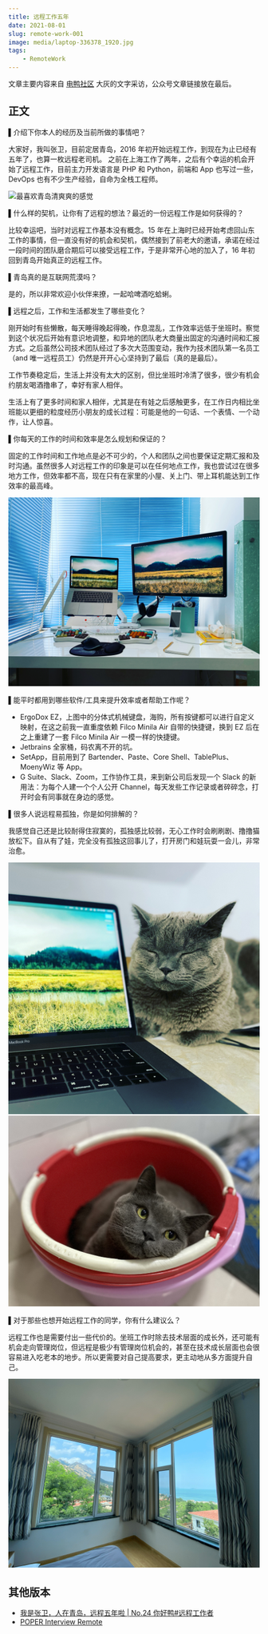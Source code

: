 ```yaml
---
title: 远程工作五年
date: 2021-08-01
slug: remote-work-001
image: media/laptop-336378_1920.jpg
tags:
    - RemoteWork
---
```


文章主要内容来自 [电鸭社区](https://eleduck.com) 大灰的文字采访，公众号文章链接放在最后。

## 正文

▌介绍下你本人的经历及当前所做的事情吧？

大家好，我叫张卫，目前定居青岛，2016 年初开始远程工作，到现在为止已经有五年了，也算一枚远程老司机。
之前在上海工作了两年，之后有个幸运的机会开始了远程工作，目前主力开发语言是 PHP 和 Python，前端和 App 也写过一些，DevOps 也有不少生产经验，自命为全栈工程师。

![最喜欢青岛清爽爽的感觉](media/qingdao-001.jpg)

▌什么样的契机，让你有了远程的想法？最近的一份远程工作是如何获得的？

比较幸运吧，当时对远程工作基本没有概念。15 年在上海时已经开始考虑回山东工作的事情，但一直没有好的机会和契机，偶然接到了前老大的邀请，承诺在经过一段时间的团队磨合期后可以接受远程工作，于是非常开心地的加入了，16 年初回到青岛开始真正的远程工作。

▌青岛真的是互联网荒漠吗？

是的，所以非常欢迎小伙伴来撩，一起哈啤酒吃蛤蜊。

▌远程之后，工作和生活都发生了哪些变化？

刚开始时有些懒散，每天睡得晚起得晚，作息混乱，工作效率远低于坐班时。察觉到这个状况后开始有意识地调整，和异地的团队老大商量出固定的沟通时间和汇报方式。之后虽然公司技术团队经过了多次大范围变动，我作为技术团队第一名员工（and 唯一远程员工）仍然是开开心心坚持到了最后（真的是最后）。

工作节奏稳定后，生活上并没有太大的区别，但比坐班时冷清了很多，很少有机会约朋友喝酒撸串了，幸好有家人相伴。

生活上有了更多时间和家人相伴，尤其是在有娃之后感触更多，在工作日内相比坐班能以更细的粒度经历小朋友的成长过程：可能是他的一句话、一个表情、一个动作，让人惊喜。

▌你每天的工作的时间和效率是怎么规划和保证的？
 
固定的工作时间和工作地点是必不可少的，个人和团队之间也要保证定期汇报和及时沟通。虽然很多人对远程工作的印象是可以在任何地点工作，我也尝试过在很多地方工作，但效率都不高，现在只有在家里的小屋、关上门、带上耳机能达到工作效率的最高峰。

![我的工作台](media/my-desktop.jpg)


▌能平时都用到哪些软件/工具来提升效率或者帮助工作呢？

- ErgoDox EZ，上图中的分体式机械键盘，海购，所有按键都可以进行自定义映射，在这之前我一直重度依赖 Filco Minila Air 自带的快捷键，换到 EZ  后在之上重建了一套 Filco Minila Air 一模一样的快捷键。
- Jetbrains 全家桶，码农离不开的坑。
- SetApp，目前用到了 Bartender、Paste、Core Shell、TablePlus、MoenyWiz 等 App。
- G Suite、Slack、Zoom，工作协作工具，来到新公司后发现一个 Slack 的新用法：为每个人建一个个人公开 Channel，每天发些工作记录或者碎碎念，打开时会有同事就在身边的感觉。

▌很多人说远程易孤独，你是如何排解的？

我感觉自己还是比较耐得住寂寞的，孤独感比较弱，无心工作时会刷刷剧、撸撸猫放松下。自从有了娃，完全没有孤独这回事儿了，打开房门和娃玩耍一会儿，非常治愈。

![蓝猫泡泡](media/cat-001.jpg)
![蓝猫泡泡](media/cat-002.jpg)


▌对于那些也想开始远程工作的同学，你有什么建议么？

远程工作也是需要付出一些代价的。坐班工作时除去技术层面的成长外，还可能有机会走向管理岗位，但远程是极少有管理岗位机会的，甚至在技术成长层面也会很容易进入吃老本的地步。所以更需要对自己提高要求，更主动地从多方面提升自己。

![拍摄自崂山民宿](media/qingdao-002.png)



## 其他版本

- [我是张卫，人在青岛，远程五年啦 | No.24 你好鸭#远程工作者](https://mp.weixin.qq.com/s/Jc0kdw6B_Zy-BCKyIfjfHQ)
- [POPER Interview Remote](https://zhaopin.comiru.cn/article/detail?id=41)